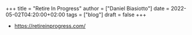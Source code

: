 +++
title = "Retire In Progress"
author = ["Daniel Biasiotto"]
date = 2022-05-02T04:20:00+02:00
tags = ["blog"]
draft = false
+++

-   <https://retireinprogress.com/>